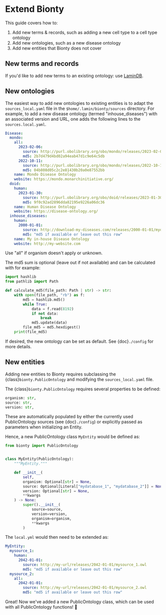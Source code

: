 # Extend Bionty

This guide covers how to:

1. Add new terms & records, such as adding a new cell type to a cell type ontology
2. Add new ontologies, such as a new disease ontology
3. Add new entities that Bionty does not cover

## New terms and records

If you'd like to add new terms to an existing ontology: use [LaminDB](https://lamin.ai/docs).

## New ontologies

The easiest way to add new ontologies to existing entities is to adapt the `sources_local.yaml` file in the `$home/.lamin/bionty/sources` directory.
For example, to add a new disease ontology (termed "inhouse_diseases") with an associated version and URL, one adds the following lines to the `sources.local.yaml`.

```yaml
Disease:
  mondo:
    all:
      2023-02-06:
        source: http://purl.obolibrary.org/obo/mondo/releases/2023-02-06/mondo.owl
        md5: 2b7d479d4bd02a94eab47d1c9e64c5db
      2022-10-11:
        source: http://purl.obolibrary.org/obo/mondo/releases/2022-10-11/mondo.owl
        md5: 04b808d05c2c2e81430b20a0e87552bb
    name: Mondo Disease Ontology
    website: https://mondo.monarchinitiative.org/
  doid:
    human:
      2023-01-30:
        source: http://purl.obolibrary.org/obo/doid/releases/2023-01-30/doid.obo
        md5: 9f0c92ad2896dda82195e9226a06dc36
    name: Human Disease Ontology
    website: https://disease-ontology.org/
  inhouse_diseases:
    human:
      2000-01-01:
        source: http://download-my-diseases.com/releases/2000-01-01/mydiseases.owl
        md5: "md5 if available or leave out this row"
    name: My in-house Disease Ontology
    website: http://my-website.com
```

Use "all" if organism doesn't apply or unknown.

The md5 sum is optional (leave out if not available) and can be calculated with for example:

```python
import hashlib
from pathlib import Path

def calculate_md5(file_path: Path | str) -> str:
    with open(file_path, "rb") as f:
        md5 = hashlib.md5()
        while True:
            data = f.read(8192)
            if not data:
                break
            md5.update(data)
        file_md5 = md5.hexdigest()
    print(file_md5)
```

If desired, the new ontology can be set as default. See {doc}`./config` for more details.

## New entities

Adding new entities to Bionty requires subclassing the {class}`bionty.PublicOntology` and modifying the `sources_local.yaml` file.

The {class}`bionty.PublicOntology` requires several properties to be defined:

```python
organism: str,
source: str,
version: str,
```

These are automatically populated by either the currently used PublicOntology sources (see {doc}`./config`) or explicitly passed as parameters when initializing an Entity.

Hence, a new PublicOntology class `MyEntity` would be defined as:

```python
from bionty import PublicOntology


class MyEntity(PublicOntology):
    """MyEntity."""

    def __init__(
        self,
        organism: Optional[str] = None,
        source: Optional[Literal["mydatabase_1", "mydatabase_2"]] = None,
        version: Optional[str] = None,
        **kwargs
    ) -> None:
        super().__init__(
            source=source,
            version=version,
            organism=organism,
            **kwargs
        )
```

The `local.yml` would then need to be extended as:

```yaml
MyEntity:
  mysource_1:
    human:
      2042-01-01:
        source: http://my-url/releases/2042-01-01/mysource_1.owl
        md5: "md5 if available or leave out this row"
  mysource_2:
    all:
      2042-01-01:
        source: http://my-url/releases/2042-01-01/mysource_2.owl
        md5: "md5 if available or leave out this row"
```

Great! Now we've added a new PublicOntology class, which can be used with all PublicOntology functions! 🎉
